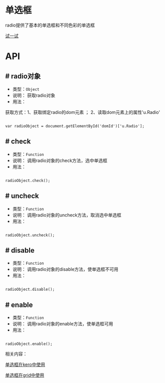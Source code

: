 # 单选框

radio提供了基本的单选框和不同色彩的单选框



[试一试](http://tinper.org/dist/webIDE/index.html#/demos/ui/radio)

# API

## \# radio对象

* 类型：`Object`
* 说明： 获取radio对象
* 用法：

获取方式：1、获取绑定radio的dom元素 ； 2、读取dom元素上的属性'u.Radio'

```

var radioObject = document.getElementById('domId')['u.Radio'];

```

## \# check

* 类型：`Function`
* 说明： 调用radio对象的check方法，选中单选框
* 用法：

```

radioObject.check();

```

## \# uncheck

* 类型：`Function`
* 说明： 调用radio对象的uncheck方法，取消选中单选框
* 用法：

```

radioObject.uncheck();

```

## \# disable

* 类型：`Function`
* 说明： 调用radio对象的disable方法，使单选框不可用
* 用法：

```

radioObject.disable();

```
## \# enable

* 类型：`Function`
* 说明： 调用radio对象的enable方法，使单选框可用
* 用法：

```

radioObject.enable();

```

相关内容：

[单选框在kero中使用](http://tinper.org/dist/kero/docs/ex_radio.html)    

[单选框在grid中使用](http://tinper.org/dist/webIDE/index.html#/demos/grids/edit)